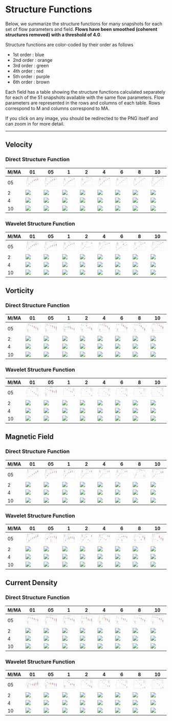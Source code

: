 # Structure Functions

Below, we summarize the structure functions for many snapshots for each set of flow parameters and field.
**Flows have been smoothed (coherent structures removed) with a threshold of 4.0**.

Structure functions are color-coded by their order as follows

  * 1st order : blue
  * 2nd order : orange
  * 3rd order : green
  * 4th order : red
  * 5th order : purple
  * 6th order : brown

Each field has a table showing the structure functions calculated separately for each of the 51 snapshots available with the same flow parameters.
Flow parameters are represented in the rows and columns of each table.
Rows correspond to M and columns correspond to MA.

If you click on any image, you should be redirected to the PNG itself and can zoom in for more detail.

---

## Velocity

### Direct Structure Function

|M/MA| 01 | 05 | 1 | 2 | 4 | 6 | 8 | 10 |
|----|----|----|---|---|---|---|---|----|
| 05 |<img src="M05MA01/w4t-plot-structure-function-ansatz-violin-032_M05MA01_avrg_vel_dsf_denoise-04d00-smooth.png">|<img src="M05MA05/w4t-plot-structure-function-ansatz-violin-032_M05MA05_avrg_vel_dsf_denoise-04d00-smooth.png">|<img src="M05MA1/w4t-plot-structure-function-ansatz-violin-032_M05MA1_avrg_vel_dsf_denoise-04d00-smooth.png">|<img src="M05MA2/w4t-plot-structure-function-ansatz-violin-032_M05MA2_avrg_vel_dsf_denoise-04d00-smooth.png">|<img src="M05MA4/w4t-plot-structure-function-ansatz-violin-032_M05MA4_avrg_vel_dsf_denoise-04d00-smooth.png">|<img src="M05MA6/w4t-plot-structure-function-ansatz-violin-032_M05MA6_avrg_vel_dsf_denoise-04d00-smooth.png">|<img src="M05MA8/w4t-plot-structure-function-ansatz-violin-032_M05MA8_avrg_vel_dsf_denoise-04d00-smooth.png">|<img src="M05MA10/w4t-plot-structure-function-ansatz-violin-032_M05MA10_avrg_vel_dsf_denoise-04d00-smooth.png">|
| 2  |<img src="M2MA01/w4t-plot-structure-function-ansatz-violin-032_M2MA01_avrg_vel_dsf_denoise-04d00-smooth.png">|<img src="M2MA05/w4t-plot-structure-function-ansatz-violin-032_M2MA05_avrg_vel_dsf_denoise-04d00-smooth.png">|<img src="M2MA1/w4t-plot-structure-function-ansatz-violin-032_M2MA1_avrg_vel_dsf_denoise-04d00-smooth.png">|<img src="M2MA2/w4t-plot-structure-function-ansatz-violin-032_M2MA2_avrg_vel_dsf_denoise-04d00-smooth.png">|<img src="M2MA4/w4t-plot-structure-function-ansatz-violin-032_M2MA4_avrg_vel_dsf_denoise-04d00-smooth.png">|<img src="M2MA6/w4t-plot-structure-function-ansatz-violin-032_M2MA6_avrg_vel_dsf_denoise-04d00-smooth.png">|<img src="M2MA8/w4t-plot-structure-function-ansatz-violin-032_M2MA8_avrg_vel_dsf_denoise-04d00-smooth.png">|<img src="M2MA10/w4t-plot-structure-function-ansatz-violin-032_M2MA10_avrg_vel_dsf_denoise-04d00-smooth.png">|
| 4  |<img src="M4MA01/w4t-plot-structure-function-ansatz-violin-032_M4MA01_avrg_vel_dsf_denoise-04d00-smooth.png">|<img src="M4MA05/w4t-plot-structure-function-ansatz-violin-032_M4MA05_avrg_vel_dsf_denoise-04d00-smooth.png">|<img src="M4MA1/w4t-plot-structure-function-ansatz-violin-032_M4MA1_avrg_vel_dsf_denoise-04d00-smooth.png">|<img src="M4MA2/w4t-plot-structure-function-ansatz-violin-032_M4MA2_avrg_vel_dsf_denoise-04d00-smooth.png">|<img src="M4MA4/w4t-plot-structure-function-ansatz-violin-032_M4MA4_avrg_vel_dsf_denoise-04d00-smooth.png">|<img src="M4MA6/w4t-plot-structure-function-ansatz-violin-032_M4MA6_avrg_vel_dsf_denoise-04d00-smooth.png">|<img src="M4MA8/w4t-plot-structure-function-ansatz-violin-032_M4MA8_avrg_vel_dsf_denoise-04d00-smooth.png">|<img src="M4MA10/w4t-plot-structure-function-ansatz-violin-032_M4MA10_avrg_vel_dsf_denoise-04d00-smooth.png">|
| 10 |<img src="M10MA01/w4t-plot-structure-function-ansatz-violin-032_M10MA01_avrg_vel_dsf_denoise-04d00-smooth.png">|<img src="M10MA05/w4t-plot-structure-function-ansatz-violin-032_M10MA05_avrg_vel_dsf_denoise-04d00-smooth.png">|<img src="M10MA1/w4t-plot-structure-function-ansatz-violin-032_M10MA1_avrg_vel_dsf_denoise-04d00-smooth.png">|<img src="M10MA2/w4t-plot-structure-function-ansatz-violin-032_M10MA2_avrg_vel_dsf_denoise-04d00-smooth.png">|<img src="M10MA4/w4t-plot-structure-function-ansatz-violin-032_M10MA4_avrg_vel_dsf_denoise-04d00-smooth.png">|<img src="M10MA6/w4t-plot-structure-function-ansatz-violin-032_M10MA6_avrg_vel_dsf_denoise-04d00-smooth.png">|<img src="M10MA8/w4t-plot-structure-function-ansatz-violin-032_M10MA8_avrg_vel_dsf_denoise-04d00-smooth.png">|<img src="M10MA10/w4t-plot-structure-function-ansatz-violin-032_M10MA10_avrg_vel_dsf_denoise-04d00-smooth.png">|

### Wavelet Structure Function

|M/MA| 01 | 05 | 1 | 2 | 4 | 6 | 8 | 10 |
|----|----|----|---|---|---|---|---|----|
| 05 |<img src="M05MA01/w4t-plot-structure-function-ansatz-violin-032_M05MA01_avrg_vel_wsf_denoise-04d00-smooth.png">|<img src="M05MA05/w4t-plot-structure-function-ansatz-violin-032_M05MA05_avrg_vel_wsf_denoise-04d00-smooth.png">|<img src="M05MA1/w4t-plot-structure-function-ansatz-violin-032_M05MA1_avrg_vel_wsf_denoise-04d00-smooth.png">|<img src="M05MA2/w4t-plot-structure-function-ansatz-violin-032_M05MA2_avrg_vel_wsf_denoise-04d00-smooth.png">|<img src="M05MA4/w4t-plot-structure-function-ansatz-violin-032_M05MA4_avrg_vel_wsf_denoise-04d00-smooth.png">|<img src="M05MA6/w4t-plot-structure-function-ansatz-violin-032_M05MA6_avrg_vel_wsf_denoise-04d00-smooth.png">|<img src="M05MA8/w4t-plot-structure-function-ansatz-violin-032_M05MA8_avrg_vel_wsf_denoise-04d00-smooth.png">|<img src="M05MA10/w4t-plot-structure-function-ansatz-violin-032_M05MA10_avrg_vel_wsf_denoise-04d00-smooth.png">|
| 2  |<img src="M2MA01/w4t-plot-structure-function-ansatz-violin-032_M2MA01_avrg_vel_wsf_denoise-04d00-smooth.png">|<img src="M2MA05/w4t-plot-structure-function-ansatz-violin-032_M2MA05_avrg_vel_wsf_denoise-04d00-smooth.png">|<img src="M2MA1/w4t-plot-structure-function-ansatz-violin-032_M2MA1_avrg_vel_wsf_denoise-04d00-smooth.png">|<img src="M2MA2/w4t-plot-structure-function-ansatz-violin-032_M2MA2_avrg_vel_wsf_denoise-04d00-smooth.png">|<img src="M2MA4/w4t-plot-structure-function-ansatz-violin-032_M2MA4_avrg_vel_wsf_denoise-04d00-smooth.png">|<img src="M2MA6/w4t-plot-structure-function-ansatz-violin-032_M2MA6_avrg_vel_wsf_denoise-04d00-smooth.png">|<img src="M2MA8/w4t-plot-structure-function-ansatz-violin-032_M2MA8_avrg_vel_wsf_denoise-04d00-smooth.png">|<img src="M2MA10/w4t-plot-structure-function-ansatz-violin-032_M2MA10_avrg_vel_wsf_denoise-04d00-smooth.png">|
| 4  |<img src="M4MA01/w4t-plot-structure-function-ansatz-violin-032_M4MA01_avrg_vel_wsf_denoise-04d00-smooth.png">|<img src="M4MA05/w4t-plot-structure-function-ansatz-violin-032_M4MA05_avrg_vel_wsf_denoise-04d00-smooth.png">|<img src="M4MA1/w4t-plot-structure-function-ansatz-violin-032_M4MA1_avrg_vel_wsf_denoise-04d00-smooth.png">|<img src="M4MA2/w4t-plot-structure-function-ansatz-violin-032_M4MA2_avrg_vel_wsf_denoise-04d00-smooth.png">|<img src="M4MA4/w4t-plot-structure-function-ansatz-violin-032_M4MA4_avrg_vel_wsf_denoise-04d00-smooth.png">|<img src="M4MA6/w4t-plot-structure-function-ansatz-violin-032_M4MA6_avrg_vel_wsf_denoise-04d00-smooth.png">|<img src="M4MA8/w4t-plot-structure-function-ansatz-violin-032_M4MA8_avrg_vel_wsf_denoise-04d00-smooth.png">|<img src="M4MA10/w4t-plot-structure-function-ansatz-violin-032_M4MA10_avrg_vel_wsf_denoise-04d00-smooth.png">|
| 10 |<img src="M10MA01/w4t-plot-structure-function-ansatz-violin-032_M10MA01_avrg_vel_wsf_denoise-04d00-smooth.png">|<img src="M10MA05/w4t-plot-structure-function-ansatz-violin-032_M10MA05_avrg_vel_wsf_denoise-04d00-smooth.png">|<img src="M10MA1/w4t-plot-structure-function-ansatz-violin-032_M10MA1_avrg_vel_wsf_denoise-04d00-smooth.png">|<img src="M10MA2/w4t-plot-structure-function-ansatz-violin-032_M10MA2_avrg_vel_wsf_denoise-04d00-smooth.png">|<img src="M10MA4/w4t-plot-structure-function-ansatz-violin-032_M10MA4_avrg_vel_wsf_denoise-04d00-smooth.png">|<img src="M10MA6/w4t-plot-structure-function-ansatz-violin-032_M10MA6_avrg_vel_wsf_denoise-04d00-smooth.png">|<img src="M10MA8/w4t-plot-structure-function-ansatz-violin-032_M10MA8_avrg_vel_wsf_denoise-04d00-smooth.png">|<img src="M10MA10/w4t-plot-structure-function-ansatz-violin-032_M10MA10_avrg_vel_wsf_denoise-04d00-smooth.png">|

## Vorticity

### Direct Structure Function

|M/MA| 01 | 05 | 1 | 2 | 4 | 6 | 8 | 10 |
|----|----|----|---|---|---|---|---|----|
| 05 |<img src="M05MA01/w4t-plot-structure-function-ansatz-violin-032_M05MA01_avrg_vort_dsf_denoise-04d00-smooth.png">|<img src="M05MA05/w4t-plot-structure-function-ansatz-violin-032_M05MA05_avrg_vort_dsf_denoise-04d00-smooth.png">|<img src="M05MA1/w4t-plot-structure-function-ansatz-violin-032_M05MA1_avrg_vort_dsf_denoise-04d00-smooth.png">|<img src="M05MA2/w4t-plot-structure-function-ansatz-violin-032_M05MA2_avrg_vort_dsf_denoise-04d00-smooth.png">|<img src="M05MA4/w4t-plot-structure-function-ansatz-violin-032_M05MA4_avrg_vort_dsf_denoise-04d00-smooth.png">|<img src="M05MA6/w4t-plot-structure-function-ansatz-violin-032_M05MA6_avrg_vort_dsf_denoise-04d00-smooth.png">|<img src="M05MA8/w4t-plot-structure-function-ansatz-violin-032_M05MA8_avrg_vort_dsf_denoise-04d00-smooth.png">|<img src="M05MA10/w4t-plot-structure-function-ansatz-violin-032_M05MA10_avrg_vort_dsf_denoise-04d00-smooth.png">|
| 2  |<img src="M2MA01/w4t-plot-structure-function-ansatz-violin-032_M2MA01_avrg_vort_dsf_denoise-04d00-smooth.png">|<img src="M2MA05/w4t-plot-structure-function-ansatz-violin-032_M2MA05_avrg_vort_dsf_denoise-04d00-smooth.png">|<img src="M2MA1/w4t-plot-structure-function-ansatz-violin-032_M2MA1_avrg_vort_dsf_denoise-04d00-smooth.png">|<img src="M2MA2/w4t-plot-structure-function-ansatz-violin-032_M2MA2_avrg_vort_dsf_denoise-04d00-smooth.png">|<img src="M2MA4/w4t-plot-structure-function-ansatz-violin-032_M2MA4_avrg_vort_dsf_denoise-04d00-smooth.png">|<img src="M2MA6/w4t-plot-structure-function-ansatz-violin-032_M2MA6_avrg_vort_dsf_denoise-04d00-smooth.png">|<img src="M2MA8/w4t-plot-structure-function-ansatz-violin-032_M2MA8_avrg_vort_dsf_denoise-04d00-smooth.png">|<img src="M2MA10/w4t-plot-structure-function-ansatz-violin-032_M2MA10_avrg_vort_dsf_denoise-04d00-smooth.png">|
| 4  |<img src="M4MA01/w4t-plot-structure-function-ansatz-violin-032_M4MA01_avrg_vort_dsf_denoise-04d00-smooth.png">|<img src="M4MA05/w4t-plot-structure-function-ansatz-violin-032_M4MA05_avrg_vort_dsf_denoise-04d00-smooth.png">|<img src="M4MA1/w4t-plot-structure-function-ansatz-violin-032_M4MA1_avrg_vort_dsf_denoise-04d00-smooth.png">|<img src="M4MA2/w4t-plot-structure-function-ansatz-violin-032_M4MA2_avrg_vort_dsf_denoise-04d00-smooth.png">|<img src="M4MA4/w4t-plot-structure-function-ansatz-violin-032_M4MA4_avrg_vort_dsf_denoise-04d00-smooth.png">|<img src="M4MA6/w4t-plot-structure-function-ansatz-violin-032_M4MA6_avrg_vort_dsf_denoise-04d00-smooth.png">|<img src="M4MA8/w4t-plot-structure-function-ansatz-violin-032_M4MA8_avrg_vort_dsf_denoise-04d00-smooth.png">|<img src="M4MA10/w4t-plot-structure-function-ansatz-violin-032_M4MA10_avrg_vort_dsf_denoise-04d00-smooth.png">|
| 10 |<img src="M10MA01/w4t-plot-structure-function-ansatz-violin-032_M10MA01_avrg_vort_dsf_denoise-04d00-smooth.png">|<img src="M10MA05/w4t-plot-structure-function-ansatz-violin-032_M10MA05_avrg_vort_dsf_denoise-04d00-smooth.png">|<img src="M10MA1/w4t-plot-structure-function-ansatz-violin-032_M10MA1_avrg_vort_dsf_denoise-04d00-smooth.png">|<img src="M10MA2/w4t-plot-structure-function-ansatz-violin-032_M10MA2_avrg_vort_dsf_denoise-04d00-smooth.png">|<img src="M10MA4/w4t-plot-structure-function-ansatz-violin-032_M10MA4_avrg_vort_dsf_denoise-04d00-smooth.png">|<img src="M10MA6/w4t-plot-structure-function-ansatz-violin-032_M10MA6_avrg_vort_dsf_denoise-04d00-smooth.png">|<img src="M10MA8/w4t-plot-structure-function-ansatz-violin-032_M10MA8_avrg_vort_dsf_denoise-04d00-smooth.png">|<img src="M10MA10/w4t-plot-structure-function-ansatz-violin-032_M10MA10_avrg_vort_dsf_denoise-04d00-smooth.png">|

### Wavelet Structure Function

|M/MA| 01 | 05 | 1 | 2 | 4 | 6 | 8 | 10 |
|----|----|----|---|---|---|---|---|----|
| 05 |<img src="M05MA01/w4t-plot-structure-function-ansatz-violin-032_M05MA01_avrg_vort_wsf_denoise-04d00-smooth.png">|<img src="M05MA05/w4t-plot-structure-function-ansatz-violin-032_M05MA05_avrg_vort_wsf_denoise-04d00-smooth.png">|<img src="M05MA1/w4t-plot-structure-function-ansatz-violin-032_M05MA1_avrg_vort_wsf_denoise-04d00-smooth.png">|<img src="M05MA2/w4t-plot-structure-function-ansatz-violin-032_M05MA2_avrg_vort_wsf_denoise-04d00-smooth.png">|<img src="M05MA4/w4t-plot-structure-function-ansatz-violin-032_M05MA4_avrg_vort_wsf_denoise-04d00-smooth.png">|<img src="M05MA6/w4t-plot-structure-function-ansatz-violin-032_M05MA6_avrg_vort_wsf_denoise-04d00-smooth.png">|<img src="M05MA8/w4t-plot-structure-function-ansatz-violin-032_M05MA8_avrg_vort_wsf_denoise-04d00-smooth.png">|<img src="M05MA10/w4t-plot-structure-function-ansatz-violin-032_M05MA10_avrg_vort_wsf_denoise-04d00-smooth.png">|
| 2  |<img src="M2MA01/w4t-plot-structure-function-ansatz-violin-032_M2MA01_avrg_vort_wsf_denoise-04d00-smooth.png">|<img src="M2MA05/w4t-plot-structure-function-ansatz-violin-032_M2MA05_avrg_vort_wsf_denoise-04d00-smooth.png">|<img src="M2MA1/w4t-plot-structure-function-ansatz-violin-032_M2MA1_avrg_vort_wsf_denoise-04d00-smooth.png">|<img src="M2MA2/w4t-plot-structure-function-ansatz-violin-032_M2MA2_avrg_vort_wsf_denoise-04d00-smooth.png">|<img src="M2MA4/w4t-plot-structure-function-ansatz-violin-032_M2MA4_avrg_vort_wsf_denoise-04d00-smooth.png">|<img src="M2MA6/w4t-plot-structure-function-ansatz-violin-032_M2MA6_avrg_vort_wsf_denoise-04d00-smooth.png">|<img src="M2MA8/w4t-plot-structure-function-ansatz-violin-032_M2MA8_avrg_vort_wsf_denoise-04d00-smooth.png">|<img src="M2MA10/w4t-plot-structure-function-ansatz-violin-032_M2MA10_avrg_vort_wsf_denoise-04d00-smooth.png">|
| 4  |<img src="M4MA01/w4t-plot-structure-function-ansatz-violin-032_M4MA01_avrg_vort_wsf_denoise-04d00-smooth.png">|<img src="M4MA05/w4t-plot-structure-function-ansatz-violin-032_M4MA05_avrg_vort_wsf_denoise-04d00-smooth.png">|<img src="M4MA1/w4t-plot-structure-function-ansatz-violin-032_M4MA1_avrg_vort_wsf_denoise-04d00-smooth.png">|<img src="M4MA2/w4t-plot-structure-function-ansatz-violin-032_M4MA2_avrg_vort_wsf_denoise-04d00-smooth.png">|<img src="M4MA4/w4t-plot-structure-function-ansatz-violin-032_M4MA4_avrg_vort_wsf_denoise-04d00-smooth.png">|<img src="M4MA6/w4t-plot-structure-function-ansatz-violin-032_M4MA6_avrg_vort_wsf_denoise-04d00-smooth.png">|<img src="M4MA8/w4t-plot-structure-function-ansatz-violin-032_M4MA8_avrg_vort_wsf_denoise-04d00-smooth.png">|<img src="M4MA10/w4t-plot-structure-function-ansatz-violin-032_M4MA10_avrg_vort_wsf_denoise-04d00-smooth.png">|
| 10 |<img src="M10MA01/w4t-plot-structure-function-ansatz-violin-032_M10MA01_avrg_vort_wsf_denoise-04d00-smooth.png">|<img src="M10MA05/w4t-plot-structure-function-ansatz-violin-032_M10MA05_avrg_vort_wsf_denoise-04d00-smooth.png">|<img src="M10MA1/w4t-plot-structure-function-ansatz-violin-032_M10MA1_avrg_vort_wsf_denoise-04d00-smooth.png">|<img src="M10MA2/w4t-plot-structure-function-ansatz-violin-032_M10MA2_avrg_vort_wsf_denoise-04d00-smooth.png">|<img src="M10MA4/w4t-plot-structure-function-ansatz-violin-032_M10MA4_avrg_vort_wsf_denoise-04d00-smooth.png">|<img src="M10MA6/w4t-plot-structure-function-ansatz-violin-032_M10MA6_avrg_vort_wsf_denoise-04d00-smooth.png">|<img src="M10MA8/w4t-plot-structure-function-ansatz-violin-032_M10MA8_avrg_vort_wsf_denoise-04d00-smooth.png">|<img src="M10MA10/w4t-plot-structure-function-ansatz-violin-032_M10MA10_avrg_vort_wsf_denoise-04d00-smooth.png">|

## Magnetic Field

### Direct Structure Function

|M/MA| 01 | 05 | 1 | 2 | 4 | 6 | 8 | 10 |
|----|----|----|---|---|---|---|---|----|
| 05 |<img src="M05MA01/w4t-plot-structure-function-ansatz-violin-032_M05MA01_avrg_mag_dsf_denoise-04d00-smooth.png">|<img src="M05MA05/w4t-plot-structure-function-ansatz-violin-032_M05MA05_avrg_mag_dsf_denoise-04d00-smooth.png">|<img src="M05MA1/w4t-plot-structure-function-ansatz-violin-032_M05MA1_avrg_mag_dsf_denoise-04d00-smooth.png">|<img src="M05MA2/w4t-plot-structure-function-ansatz-violin-032_M05MA2_avrg_mag_dsf_denoise-04d00-smooth.png">|<img src="M05MA4/w4t-plot-structure-function-ansatz-violin-032_M05MA4_avrg_mag_dsf_denoise-04d00-smooth.png">|<img src="M05MA6/w4t-plot-structure-function-ansatz-violin-032_M05MA6_avrg_mag_dsf_denoise-04d00-smooth.png">|<img src="M05MA8/w4t-plot-structure-function-ansatz-violin-032_M05MA8_avrg_mag_dsf_denoise-04d00-smooth.png">|<img src="M05MA10/w4t-plot-structure-function-ansatz-violin-032_M05MA10_avrg_mag_dsf_denoise-04d00-smooth.png">|
| 2  |<img src="M2MA01/w4t-plot-structure-function-ansatz-violin-032_M2MA01_avrg_mag_dsf_denoise-04d00-smooth.png">|<img src="M2MA05/w4t-plot-structure-function-ansatz-violin-032_M2MA05_avrg_mag_dsf_denoise-04d00-smooth.png">|<img src="M2MA1/w4t-plot-structure-function-ansatz-violin-032_M2MA1_avrg_mag_dsf_denoise-04d00-smooth.png">|<img src="M2MA2/w4t-plot-structure-function-ansatz-violin-032_M2MA2_avrg_mag_dsf_denoise-04d00-smooth.png">|<img src="M2MA4/w4t-plot-structure-function-ansatz-violin-032_M2MA4_avrg_mag_dsf_denoise-04d00-smooth.png">|<img src="M2MA6/w4t-plot-structure-function-ansatz-violin-032_M2MA6_avrg_mag_dsf_denoise-04d00-smooth.png">|<img src="M2MA8/w4t-plot-structure-function-ansatz-violin-032_M2MA8_avrg_mag_dsf_denoise-04d00-smooth.png">|<img src="M2MA10/w4t-plot-structure-function-ansatz-violin-032_M2MA10_avrg_mag_dsf_denoise-04d00-smooth.png">|
| 4  |<img src="M4MA01/w4t-plot-structure-function-ansatz-violin-032_M4MA01_avrg_mag_dsf_denoise-04d00-smooth.png">|<img src="M4MA05/w4t-plot-structure-function-ansatz-violin-032_M4MA05_avrg_mag_dsf_denoise-04d00-smooth.png">|<img src="M4MA1/w4t-plot-structure-function-ansatz-violin-032_M4MA1_avrg_mag_dsf_denoise-04d00-smooth.png">|<img src="M4MA2/w4t-plot-structure-function-ansatz-violin-032_M4MA2_avrg_mag_dsf_denoise-04d00-smooth.png">|<img src="M4MA4/w4t-plot-structure-function-ansatz-violin-032_M4MA4_avrg_mag_dsf_denoise-04d00-smooth.png">|<img src="M4MA6/w4t-plot-structure-function-ansatz-violin-032_M4MA6_avrg_mag_dsf_denoise-04d00-smooth.png">|<img src="M4MA8/w4t-plot-structure-function-ansatz-violin-032_M4MA8_avrg_mag_dsf_denoise-04d00-smooth.png">|<img src="M4MA10/w4t-plot-structure-function-ansatz-violin-032_M4MA10_avrg_mag_dsf_denoise-04d00-smooth.png">|
| 10 |<img src="M10MA01/w4t-plot-structure-function-ansatz-violin-032_M10MA01_avrg_mag_dsf_denoise-04d00-smooth.png">|<img src="M10MA05/w4t-plot-structure-function-ansatz-violin-032_M10MA05_avrg_mag_dsf_denoise-04d00-smooth.png">|<img src="M10MA1/w4t-plot-structure-function-ansatz-violin-032_M10MA1_avrg_mag_dsf_denoise-04d00-smooth.png">|<img src="M10MA2/w4t-plot-structure-function-ansatz-violin-032_M10MA2_avrg_mag_dsf_denoise-04d00-smooth.png">|<img src="M10MA4/w4t-plot-structure-function-ansatz-violin-032_M10MA4_avrg_mag_dsf_denoise-04d00-smooth.png">|<img src="M10MA6/w4t-plot-structure-function-ansatz-violin-032_M10MA6_avrg_mag_dsf_denoise-04d00-smooth.png">|<img src="M10MA8/w4t-plot-structure-function-ansatz-violin-032_M10MA8_avrg_mag_dsf_denoise-04d00-smooth.png">|<img src="M10MA10/w4t-plot-structure-function-ansatz-violin-032_M10MA10_avrg_mag_dsf_denoise-04d00-smooth.png">|

### Wavelet Structure Function

|M/MA| 01 | 05 | 1 | 2 | 4 | 6 | 8 | 10 |
|----|----|----|---|---|---|---|---|----|
| 05 |<img src="M05MA01/w4t-plot-structure-function-ansatz-violin-032_M05MA01_avrg_mag_wsf_denoise-04d00-smooth.png">|<img src="M05MA05/w4t-plot-structure-function-ansatz-violin-032_M05MA05_avrg_mag_wsf_denoise-04d00-smooth.png">|<img src="M05MA1/w4t-plot-structure-function-ansatz-violin-032_M05MA1_avrg_mag_wsf_denoise-04d00-smooth.png">|<img src="M05MA2/w4t-plot-structure-function-ansatz-violin-032_M05MA2_avrg_mag_wsf_denoise-04d00-smooth.png">|<img src="M05MA4/w4t-plot-structure-function-ansatz-violin-032_M05MA4_avrg_mag_wsf_denoise-04d00-smooth.png">|<img src="M05MA6/w4t-plot-structure-function-ansatz-violin-032_M05MA6_avrg_mag_wsf_denoise-04d00-smooth.png">|<img src="M05MA8/w4t-plot-structure-function-ansatz-violin-032_M05MA8_avrg_mag_wsf_denoise-04d00-smooth.png">|<img src="M05MA10/w4t-plot-structure-function-ansatz-violin-032_M05MA10_avrg_mag_wsf_denoise-04d00-smooth.png">|
| 2  |<img src="M2MA01/w4t-plot-structure-function-ansatz-violin-032_M2MA01_avrg_mag_wsf_denoise-04d00-smooth.png">|<img src="M2MA05/w4t-plot-structure-function-ansatz-violin-032_M2MA05_avrg_mag_wsf_denoise-04d00-smooth.png">|<img src="M2MA1/w4t-plot-structure-function-ansatz-violin-032_M2MA1_avrg_mag_wsf_denoise-04d00-smooth.png">|<img src="M2MA2/w4t-plot-structure-function-ansatz-violin-032_M2MA2_avrg_mag_wsf_denoise-04d00-smooth.png">|<img src="M2MA4/w4t-plot-structure-function-ansatz-violin-032_M2MA4_avrg_mag_wsf_denoise-04d00-smooth.png">|<img src="M2MA6/w4t-plot-structure-function-ansatz-violin-032_M2MA6_avrg_mag_wsf_denoise-04d00-smooth.png">|<img src="M2MA8/w4t-plot-structure-function-ansatz-violin-032_M2MA8_avrg_mag_wsf_denoise-04d00-smooth.png">|<img src="M2MA10/w4t-plot-structure-function-ansatz-violin-032_M2MA10_avrg_mag_wsf_denoise-04d00-smooth.png">|
| 4  |<img src="M4MA01/w4t-plot-structure-function-ansatz-violin-032_M4MA01_avrg_mag_wsf_denoise-04d00-smooth.png">|<img src="M4MA05/w4t-plot-structure-function-ansatz-violin-032_M4MA05_avrg_mag_wsf_denoise-04d00-smooth.png">|<img src="M4MA1/w4t-plot-structure-function-ansatz-violin-032_M4MA1_avrg_mag_wsf_denoise-04d00-smooth.png">|<img src="M4MA2/w4t-plot-structure-function-ansatz-violin-032_M4MA2_avrg_mag_wsf_denoise-04d00-smooth.png">|<img src="M4MA4/w4t-plot-structure-function-ansatz-violin-032_M4MA4_avrg_mag_wsf_denoise-04d00-smooth.png">|<img src="M4MA6/w4t-plot-structure-function-ansatz-violin-032_M4MA6_avrg_mag_wsf_denoise-04d00-smooth.png">|<img src="M4MA8/w4t-plot-structure-function-ansatz-violin-032_M4MA8_avrg_mag_wsf_denoise-04d00-smooth.png">|<img src="M4MA10/w4t-plot-structure-function-ansatz-violin-032_M4MA10_avrg_mag_wsf_denoise-04d00-smooth.png">|
| 10 |<img src="M10MA01/w4t-plot-structure-function-ansatz-violin-032_M10MA01_avrg_mag_wsf_denoise-04d00-smooth.png">|<img src="M10MA05/w4t-plot-structure-function-ansatz-violin-032_M10MA05_avrg_mag_wsf_denoise-04d00-smooth.png">|<img src="M10MA1/w4t-plot-structure-function-ansatz-violin-032_M10MA1_avrg_mag_wsf_denoise-04d00-smooth.png">|<img src="M10MA2/w4t-plot-structure-function-ansatz-violin-032_M10MA2_avrg_mag_wsf_denoise-04d00-smooth.png">|<img src="M10MA4/w4t-plot-structure-function-ansatz-violin-032_M10MA4_avrg_mag_wsf_denoise-04d00-smooth.png">|<img src="M10MA6/w4t-plot-structure-function-ansatz-violin-032_M10MA6_avrg_mag_wsf_denoise-04d00-smooth.png">|<img src="M10MA8/w4t-plot-structure-function-ansatz-violin-032_M10MA8_avrg_mag_wsf_denoise-04d00-smooth.png">|<img src="M10MA10/w4t-plot-structure-function-ansatz-violin-032_M10MA10_avrg_mag_wsf_denoise-04d00-smooth.png">|

## Current Density

### Direct Structure Function

|M/MA| 01 | 05 | 1 | 2 | 4 | 6 | 8 | 10 |
|----|----|----|---|---|---|---|---|----|
| 05 |<img src="M05MA01/w4t-plot-structure-function-ansatz-violin-032_M05MA01_avrg_curr_dsf_denoise-04d00-smooth.png">|<img src="M05MA05/w4t-plot-structure-function-ansatz-violin-032_M05MA05_avrg_curr_dsf_denoise-04d00-smooth.png">|<img src="M05MA1/w4t-plot-structure-function-ansatz-violin-032_M05MA1_avrg_curr_dsf_denoise-04d00-smooth.png">|<img src="M05MA2/w4t-plot-structure-function-ansatz-violin-032_M05MA2_avrg_curr_dsf_denoise-04d00-smooth.png">|<img src="M05MA4/w4t-plot-structure-function-ansatz-violin-032_M05MA4_avrg_curr_dsf_denoise-04d00-smooth.png">|<img src="M05MA6/w4t-plot-structure-function-ansatz-violin-032_M05MA6_avrg_curr_dsf_denoise-04d00-smooth.png">|<img src="M05MA8/w4t-plot-structure-function-ansatz-violin-032_M05MA8_avrg_curr_dsf_denoise-04d00-smooth.png">|<img src="M05MA10/w4t-plot-structure-function-ansatz-violin-032_M05MA10_avrg_curr_dsf_denoise-04d00-smooth.png">|
| 2  |<img src="M2MA01/w4t-plot-structure-function-ansatz-violin-032_M2MA01_avrg_curr_dsf_denoise-04d00-smooth.png">|<img src="M2MA05/w4t-plot-structure-function-ansatz-violin-032_M2MA05_avrg_curr_dsf_denoise-04d00-smooth.png">|<img src="M2MA1/w4t-plot-structure-function-ansatz-violin-032_M2MA1_avrg_curr_dsf_denoise-04d00-smooth.png">|<img src="M2MA2/w4t-plot-structure-function-ansatz-violin-032_M2MA2_avrg_curr_dsf_denoise-04d00-smooth.png">|<img src="M2MA4/w4t-plot-structure-function-ansatz-violin-032_M2MA4_avrg_curr_dsf_denoise-04d00-smooth.png">|<img src="M2MA6/w4t-plot-structure-function-ansatz-violin-032_M2MA6_avrg_curr_dsf_denoise-04d00-smooth.png">|<img src="M2MA8/w4t-plot-structure-function-ansatz-violin-032_M2MA8_avrg_curr_dsf_denoise-04d00-smooth.png">|<img src="M2MA10/w4t-plot-structure-function-ansatz-violin-032_M2MA10_avrg_curr_dsf_denoise-04d00-smooth.png">|
| 4  |<img src="M4MA01/w4t-plot-structure-function-ansatz-violin-032_M4MA01_avrg_curr_dsf_denoise-04d00-smooth.png">|<img src="M4MA05/w4t-plot-structure-function-ansatz-violin-032_M4MA05_avrg_curr_dsf_denoise-04d00-smooth.png">|<img src="M4MA1/w4t-plot-structure-function-ansatz-violin-032_M4MA1_avrg_curr_dsf_denoise-04d00-smooth.png">|<img src="M4MA2/w4t-plot-structure-function-ansatz-violin-032_M4MA2_avrg_curr_dsf_denoise-04d00-smooth.png">|<img src="M4MA4/w4t-plot-structure-function-ansatz-violin-032_M4MA4_avrg_curr_dsf_denoise-04d00-smooth.png">|<img src="M4MA6/w4t-plot-structure-function-ansatz-violin-032_M4MA6_avrg_curr_dsf_denoise-04d00-smooth.png">|<img src="M4MA8/w4t-plot-structure-function-ansatz-violin-032_M4MA8_avrg_curr_dsf_denoise-04d00-smooth.png">|<img src="M4MA10/w4t-plot-structure-function-ansatz-violin-032_M4MA10_avrg_curr_dsf_denoise-04d00-smooth.png">|
| 10 |<img src="M10MA01/w4t-plot-structure-function-ansatz-violin-032_M10MA01_avrg_curr_dsf_denoise-04d00-smooth.png">|<img src="M10MA05/w4t-plot-structure-function-ansatz-violin-032_M10MA05_avrg_curr_dsf_denoise-04d00-smooth.png">|<img src="M10MA1/w4t-plot-structure-function-ansatz-violin-032_M10MA1_avrg_curr_dsf_denoise-04d00-smooth.png">|<img src="M10MA2/w4t-plot-structure-function-ansatz-violin-032_M10MA2_avrg_curr_dsf_denoise-04d00-smooth.png">|<img src="M10MA4/w4t-plot-structure-function-ansatz-violin-032_M10MA4_avrg_curr_dsf_denoise-04d00-smooth.png">|<img src="M10MA6/w4t-plot-structure-function-ansatz-violin-032_M10MA6_avrg_curr_dsf_denoise-04d00-smooth.png">|<img src="M10MA8/w4t-plot-structure-function-ansatz-violin-032_M10MA8_avrg_curr_dsf_denoise-04d00-smooth.png">|<img src="M10MA10/w4t-plot-structure-function-ansatz-violin-032_M10MA10_avrg_curr_dsf_denoise-04d00-smooth.png">|

### Wavelet Structure Function

|M/MA| 01 | 05 | 1 | 2 | 4 | 6 | 8 | 10 |
|----|----|----|---|---|---|---|---|----|
| 05 |<img src="M05MA01/w4t-plot-structure-function-ansatz-violin-032_M05MA01_avrg_curr_wsf_denoise-04d00-smooth.png">|<img src="M05MA05/w4t-plot-structure-function-ansatz-violin-032_M05MA05_avrg_curr_wsf_denoise-04d00-smooth.png">|<img src="M05MA1/w4t-plot-structure-function-ansatz-violin-032_M05MA1_avrg_curr_wsf_denoise-04d00-smooth.png">|<img src="M05MA2/w4t-plot-structure-function-ansatz-violin-032_M05MA2_avrg_curr_wsf_denoise-04d00-smooth.png">|<img src="M05MA4/w4t-plot-structure-function-ansatz-violin-032_M05MA4_avrg_curr_wsf_denoise-04d00-smooth.png">|<img src="M05MA6/w4t-plot-structure-function-ansatz-violin-032_M05MA6_avrg_curr_wsf_denoise-04d00-smooth.png">|<img src="M05MA8/w4t-plot-structure-function-ansatz-violin-032_M05MA8_avrg_curr_wsf_denoise-04d00-smooth.png">|<img src="M05MA10/w4t-plot-structure-function-ansatz-violin-032_M05MA10_avrg_curr_wsf_denoise-04d00-smooth.png">|
| 2  |<img src="M2MA01/w4t-plot-structure-function-ansatz-violin-032_M2MA01_avrg_curr_wsf_denoise-04d00-smooth.png">|<img src="M2MA05/w4t-plot-structure-function-ansatz-violin-032_M2MA05_avrg_curr_wsf_denoise-04d00-smooth.png">|<img src="M2MA1/w4t-plot-structure-function-ansatz-violin-032_M2MA1_avrg_curr_wsf_denoise-04d00-smooth.png">|<img src="M2MA2/w4t-plot-structure-function-ansatz-violin-032_M2MA2_avrg_curr_wsf_denoise-04d00-smooth.png">|<img src="M2MA4/w4t-plot-structure-function-ansatz-violin-032_M2MA4_avrg_curr_wsf_denoise-04d00-smooth.png">|<img src="M2MA6/w4t-plot-structure-function-ansatz-violin-032_M2MA6_avrg_curr_wsf_denoise-04d00-smooth.png">|<img src="M2MA8/w4t-plot-structure-function-ansatz-violin-032_M2MA8_avrg_curr_wsf_denoise-04d00-smooth.png">|<img src="M2MA10/w4t-plot-structure-function-ansatz-violin-032_M2MA10_avrg_curr_wsf_denoise-04d00-smooth.png">|
| 4  |<img src="M4MA01/w4t-plot-structure-function-ansatz-violin-032_M4MA01_avrg_curr_wsf_denoise-04d00-smooth.png">|<img src="M4MA05/w4t-plot-structure-function-ansatz-violin-032_M4MA05_avrg_curr_wsf_denoise-04d00-smooth.png">|<img src="M4MA1/w4t-plot-structure-function-ansatz-violin-032_M4MA1_avrg_curr_wsf_denoise-04d00-smooth.png">|<img src="M4MA2/w4t-plot-structure-function-ansatz-violin-032_M4MA2_avrg_curr_wsf_denoise-04d00-smooth.png">|<img src="M4MA4/w4t-plot-structure-function-ansatz-violin-032_M4MA4_avrg_curr_wsf_denoise-04d00-smooth.png">|<img src="M4MA6/w4t-plot-structure-function-ansatz-violin-032_M4MA6_avrg_curr_wsf_denoise-04d00-smooth.png">|<img src="M4MA8/w4t-plot-structure-function-ansatz-violin-032_M4MA8_avrg_curr_wsf_denoise-04d00-smooth.png">|<img src="M4MA10/w4t-plot-structure-function-ansatz-violin-032_M4MA10_avrg_curr_wsf_denoise-04d00-smooth.png">|
| 10 |<img src="M10MA01/w4t-plot-structure-function-ansatz-violin-032_M10MA01_avrg_curr_wsf_denoise-04d00-smooth.png">|<img src="M10MA05/w4t-plot-structure-function-ansatz-violin-032_M10MA05_avrg_curr_wsf_denoise-04d00-smooth.png">|<img src="M10MA1/w4t-plot-structure-function-ansatz-violin-032_M10MA1_avrg_curr_wsf_denoise-04d00-smooth.png">|<img src="M10MA2/w4t-plot-structure-function-ansatz-violin-032_M10MA2_avrg_curr_wsf_denoise-04d00-smooth.png">|<img src="M10MA4/w4t-plot-structure-function-ansatz-violin-032_M10MA4_avrg_curr_wsf_denoise-04d00-smooth.png">|<img src="M10MA6/w4t-plot-structure-function-ansatz-violin-032_M10MA6_avrg_curr_wsf_denoise-04d00-smooth.png">|<img src="M10MA8/w4t-plot-structure-function-ansatz-violin-032_M10MA8_avrg_curr_wsf_denoise-04d00-smooth.png">|<img src="M10MA10/w4t-plot-structure-function-ansatz-violin-032_M10MA10_avrg_curr_wsf_denoise-04d00-smooth.png">|
